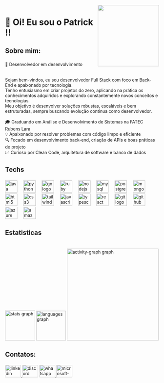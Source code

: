 <img align="right" height="200" src="https://media.giphy.com/media/XwY8z3pRrWlc2Lx1bi/giphy.gif?cid=ecf05e4781oa78jfhzj7v9kggl3vz6vodmnikwlr62z5pkgo&ep=v1_gifs_search&rid=giphy.gif&ct=g"  />

###

<h1 align="left">👋 Oi! Eu sou o Patrick !!</h1>

###

<h2 align="left">Sobre mim:</h2>

###

<p align="left">🚀 Desenvolvedor em desenvolvimento<br><br><br>Sejam bem-vindos, eu sou desenvolvedor Full Stack com foco em Back-End e apaixonado por tecnologia.<br>Tenho entusiasmo em criar projetos do zero, aplicando na prática os conhecimentos adquiridos e explorando constantemente novos conceitos e tecnologias.<br>Meu objetivo é desenvolver soluções robustas, escaláveis e bem estruturadas, sempre buscando evolução contínua como desenvolvedor.<br><br>🎓 Graduando em Análise e Desenvolvimento de Sistemas na FATEC Rubens Lara<br>💡 Apaixonado por resolver problemas com código limpo e eficiente<br>🔍 Focado em desenvolvimento back-end, criação de APIs e boas práticas de projeto<br>📈 Curioso por Clean Code, arquitetura de software e banco de dados</p>

###

<h2 align="left">Techs</h2>

###

<div align="left">
  <img src="https://cdn.jsdelivr.net/gh/devicons/devicon/icons/java/java-original.svg" height="40" alt="java logo"  />
  <img width="12" />
  <img src="https://cdn.jsdelivr.net/gh/devicons/devicon/icons/python/python-original.svg" height="40" alt="python logo"  />
  <img width="12" />
  <img src="https://cdn.jsdelivr.net/gh/devicons/devicon/icons/go/go-original.svg" height="40" alt="go logo"  />
  <img width="12" />
  <img src="https://cdn.jsdelivr.net/gh/devicons/devicon/icons/ruby/ruby-original.svg" height="40" alt="ruby logo"  />
  <img width="12" />
  <img src="https://cdn.jsdelivr.net/gh/devicons/devicon/icons/nodejs/nodejs-original.svg" height="40" alt="nodejs logo"  />
  <img width="12" />
  <img src="https://cdn.jsdelivr.net/gh/devicons/devicon/icons/mysql/mysql-original.svg" height="40" alt="mysql logo"  />
  <img width="12" />
  <img src="https://cdn.jsdelivr.net/gh/devicons/devicon/icons/postgresql/postgresql-original.svg" height="40" alt="postgresql logo"  />
  <img width="12" />
  <img src="https://cdn.jsdelivr.net/gh/devicons/devicon/icons/mongodb/mongodb-original.svg" height="40" alt="mongodb logo"  />
  <img width="12" />
  <img src="https://cdn.jsdelivr.net/gh/devicons/devicon/icons/html5/html5-original.svg" height="40" alt="html5 logo"  />
  <img width="12" />
  <img src="https://cdn.jsdelivr.net/gh/devicons/devicon/icons/css3/css3-original.svg" height="40" alt="css3 logo"  />
  <img width="12" />
  <img src="https://skillicons.dev/icons?i=tailwind" height="40" alt="tailwindcss logo"  />
  <img width="12" />
  <img src="https://cdn.jsdelivr.net/gh/devicons/devicon/icons/javascript/javascript-original.svg" height="40" alt="javascript logo"  />
  <img width="12" />
  <img src="https://cdn.jsdelivr.net/gh/devicons/devicon/icons/typescript/typescript-original.svg" height="40" alt="typescript logo"  />
  <img width="12" />
  <img src="https://cdn.jsdelivr.net/gh/devicons/devicon/icons/react/react-original.svg" height="40" alt="react logo"  />
  <img width="12" />
  <img src="https://cdn.jsdelivr.net/gh/devicons/devicon/icons/git/git-original.svg" height="40" alt="git logo"  />
  <img width="12" />
  <img src="https://skillicons.dev/icons?i=github" height="40" alt="github logo"  />
  <img width="12" />
  <img src="https://cdn.jsdelivr.net/gh/devicons/devicon/icons/azure/azure-original.svg" height="40" alt="azure logo"  />
  <img width="12" />
  <img src="https://skillicons.dev/icons?i=aws" height="40" alt="amazonwebservices logo"  />
</div>

###

<h2 align="left">Estatisticas</h2>

###

<br clear="both">

<div align="left">
  <img src="https://github-readme-stats.vercel.app/api?username=Patrick-Carlos&hide_title=false&hide_rank=false&show_icons=false&include_all_commits=true&count_private=true&disable_animations=false&theme=great-gatsby&locale=pt-br&hide_border=false&order=1" height="98" alt="stats graph"  />
  <img src="https://github-readme-stats.vercel.app/api/top-langs?username=Patrick-Carlos&locale=pt-br&hide_title=false&layout=compact&card_width=320&langs_count=12&theme=great-gatsby&hide_border=false&order=2" height="97" alt="languages graph"  />
  <img src="https://github-readme-activity-graph.vercel.app/graph?username=Patrick-Carlos&radius=16&theme=high-contrast&area=true&order=5" height="300" alt="activity-graph graph"  />
</div>

###

<h2 align="left">Contatos:</h2>

###

<div align="left">
  <a href="www.linkedin.com/in/patrickcsouzadev" target="_blank">
    <img src="https://raw.githubusercontent.com/maurodesouza/profile-readme-generator/master/src/assets/icons/social/linkedin/default.svg" width="52" height="40" alt="linkedin logo"  />
  </a>
  <img src="https://raw.githubusercontent.com/maurodesouza/profile-readme-generator/master/src/assets/icons/social/discord/default.svg" width="52" height="40" alt="discord logo"  />
  <a href="+55 13 99161-6105" target="_blank">
    <img src="https://raw.githubusercontent.com/maurodesouza/profile-readme-generator/master/src/assets/icons/social/whatsapp/default.svg" width="52" height="40" alt="whatsapp logo"  />
  </a>
  <a href="patrickcsouza.dev@outlook.com" target="_blank">
    <img src="https://raw.githubusercontent.com/maurodesouza/profile-readme-generator/master/src/assets/icons/social/microsoft-outlook/default.svg" width="52" height="40" alt="microsoft-outlook logo"  />
  </a>
</div>

###
